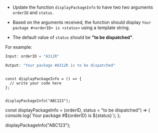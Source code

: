 - Update the function `displayPackageInfo`
  to have two two arguments
  `orderID` and `status`.

- Based on the arguments received,
  the function should display
  `Your package #<orderID> is <status>`
  using a template string.

- The default value of `status`
  should be **"to be dispatched"**.

For example:
```js
Input: orderID = "A312R"

Output: "Your package #A312R is to be dispatched"
```
<codeblock type="exercise" language="javascript" testMode="fixedInput">
<code>
const displayPackageInfo = () => {
  // write your code here
};

displayPackageInfo("ABC123");
</code>

<solution>
const displayPackageInfo = (orderID, status = "to be dispatched") => {
  console.log(`Your package #${orderID} is ${status}`);
};

displayPackageInfo("ABC123");
</solution>
</codeblock>
